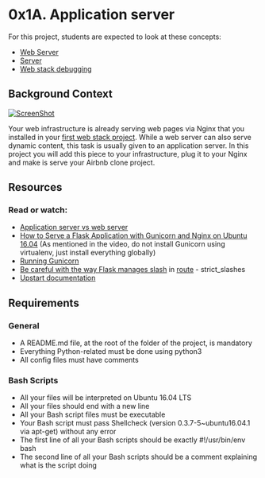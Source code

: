 # 0x1A. Application server

For this project, students are expected to look at these concepts:

- [Web Server](https://intranet.hbtn.io/concepts/17)
- [Server](https://intranet.hbtn.io/concepts/67)
- [Web stack debugging](https://intranet.hbtn.io/concepts/68)

## Background Context
[![ScreenShot](https://raw.github.com/GabLeRoux/WebMole/master/ressources/WebMole_Youtube_Video.png)](https://youtu.be/pSrKT7m4Ego)


Your web infrastructure is already serving web pages via Nginx that you installed in your [first web stack project](https://intranet.hbtn.io/rltoken/RrbqMLWOJUyVaWdXsnpvXw). While a web server can also serve dynamic content, this task is usually given to an application server. In this project you will add this piece to your infrastructure, plug it to your Nginx and make is serve your Airbnb clone project.

## Resources
### Read or watch:

- [Application server vs web server](https://intranet.hbtn.io/rltoken/RerpYBxsgrpIorHjbDgulw)
- [How to Serve a Flask Application with Gunicorn and Nginx on Ubuntu 16.04](https://intranet.hbtn.io/rltoken/uosy5QXdMbDPA1tFTR1eoA) (As mentioned in the video, do not install Gunicorn using virtualenv, just install everything globally)
- [Running Gunicorn](https://intranet.hbtn.io/rltoken/QTnnkj6vfQV9ovW_eYWWDQ)
- [Be careful with the way Flask manages slash](https://intranet.hbtn.io/rltoken/whE8do28ZiJJoJLyb1ACwA) in [route](https://intranet.hbtn.io/rltoken/JLjrXD4MLS3rUkQr5QyxtA) - strict_slashes
- [Upstart documentation](https://intranet.hbtn.io/rltoken/oQPs-o5UUcZkxOw5sNIM0g)
## Requirements
### General

- A README.md file, at the root of the folder of the project, is mandatory
- Everything Python-related must be done using python3
- All config files must have comments

### Bash Scripts

- All your files will be interpreted on Ubuntu 16.04 LTS
- All your files should end with a new line
- All your Bash script files must be executable
- Your Bash script must pass Shellcheck (version 0.3.7-5~ubuntu16.04.1 via apt-get) without any error
- The first line of all your Bash scripts should be exactly #!/usr/bin/env bash
- The second line of all your Bash scripts should be a comment explaining what is the script doing